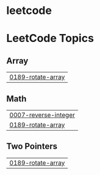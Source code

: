 # leetcode
<!---LeetCode Topics Start-->
# LeetCode Topics
## Array
|  |
| ------- |
| [0189-rotate-array](https://github.com/phinehasariga/leetcode/tree/master/0189-rotate-array) |
## Math
|  |
| ------- |
| [0007-reverse-integer](https://github.com/phinehasariga/leetcode/tree/master/0007-reverse-integer) |
| [0189-rotate-array](https://github.com/phinehasariga/leetcode/tree/master/0189-rotate-array) |
## Two Pointers
|  |
| ------- |
| [0189-rotate-array](https://github.com/phinehasariga/leetcode/tree/master/0189-rotate-array) |
<!---LeetCode Topics End-->